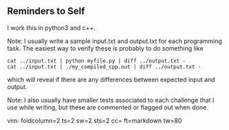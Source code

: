 
## Reminders to Self

I work this in python3 and c++.

Note: I usually write a sample input.txt and output.txt for each programming
task. The easiest way to verify these is probably to do something like

    cat ../input.txt | python myfile.py | diff ../output.txt -
    cat ../input.txt | ./my_compiled_cpp.out | diff ../output.txt -

which will reveal if there are any differences between expected input and
output.

Note: I also usually have smaller tests associated to each challenge that I use
while writing, but these are commented or flagged out when done.

vim: foldcolumn=2 ts=2 sw=2 sts=2 cc= ft=markdown tw=80
